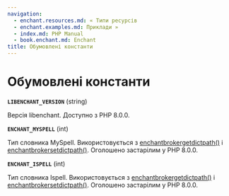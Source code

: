 ```yaml
---
navigation:
  - enchant.resources.md: « Типи ресурсів
  - enchant.examples.md: Приклади »
  - index.md: PHP Manual
  - book.enchant.md: Enchant
title: Обумовлені константи
---
```

# Обумовлені константи

**`LIBENCHANT_VERSION`** (string)

Версія libenchant. Доступно з PHP 8.0.0.

**`ENCHANT_MYSPELL`** (int)

Тип словника MySpell. Використовується з [enchantbrokergetdictpath()](function.enchant-broker-get-dict-path.md) і [enchantbrokersetdictpath()](function.enchant-broker-set-dict-path.md). Оголошено застарілим у PHP 8.0.0.

**`ENCHANT_ISPELL`** (int)

Тип словника Ispell. Використовується з [enchantbrokergetdictpath()](function.enchant-broker-get-dict-path.md) і [enchantbrokersetdictpath()](function.enchant-broker-set-dict-path.md). Оголошено застарілим у PHP 8.0.0.
